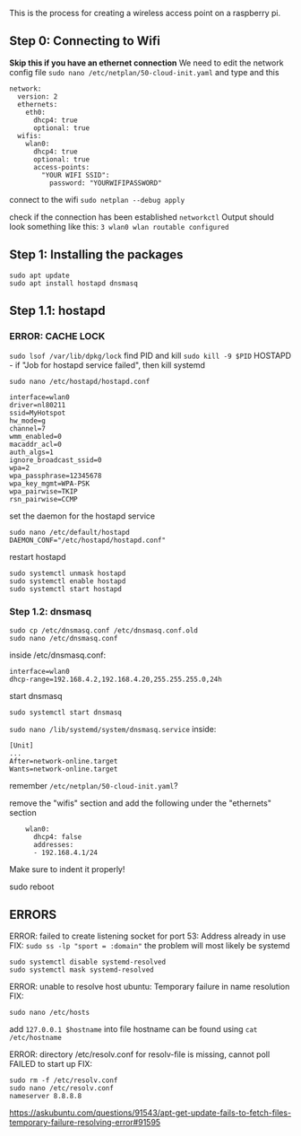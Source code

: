 This is the process for creating a wireless access point on a raspberry pi.


## Step 0: Connecting to Wifi
**Skip this if you have an ethernet connection**
We need to edit the network config file
`sudo nano /etc/netplan/50-cloud-init.yaml`
and type and this
```
network:
  version: 2
  ethernets:
    eth0:
      dhcp4: true
      optional: true
  wifis:
    wlan0:
      dhcp4: true
      optional: true
      access-points:
        "YOUR WIFI SSID":
          password: "YOURWIFIPASSWORD"
```
connect to the wifi
`sudo netplan --debug apply`

check if the connection has been established
`networkctl`
Output should look something like this:
```3 wlan0 wlan routable configured```

## Step 1: Installing the packages
```
sudo apt update
sudo apt install hostapd dnsmasq
```
## Step 1.1: hostapd
### ERROR: CACHE LOCK
`sudo lsof /var/lib/dpkg/lock`
find PID and kill
`sudo kill -9 $PID`
HOSTAPD - if "Job for hostapd service failed", then kill systemd


`sudo nano /etc/hostapd/hostapd.conf`

```
interface=wlan0
driver=nl80211
ssid=MyHotspot
hw_mode=g
channel=7
wmm_enabled=0
macaddr_acl=0
auth_algs=1
ignore_broadcast_ssid=0
wpa=2
wpa_passphrase=12345678
wpa_key_mgmt=WPA-PSK
wpa_pairwise=TKIP
rsn_pairwise=CCMP
```

set the daemon for the hostapd service
```
sudo nano /etc/default/hostapd
DAEMON_CONF="/etc/hostapd/hostapd.conf"
```

restart hostapd

```
sudo systemctl unmask hostapd
sudo systemctl enable hostapd
sudo systemctl start hostapd
```

### Step 1.2: dnsmasq
```
sudo cp /etc/dnsmasq.conf /etc/dnsmasq.conf.old
sudo nano /etc/dnsmasq.conf
```
inside /etc/dnsmasq.conf:
```
interface=wlan0
dhcp-range=192.168.4.2,192.168.4.20,255.255.255.0,24h
```
start dnsmasq

`sudo systemctl start dnsmasq`

`sudo nano /lib/systemd/system/dnsmasq.service`
inside:
```
[Unit]
...
After=network-online.target
Wants=network-online.target
```
remember `/etc/netplan/50-cloud-init.yaml`?

remove the "wifis" section and add the following under the "ethernets" section
```
    wlan0:
      dhcp4: false
      addresses:
      - 192.168.4.1/24
```
Make sure to indent it properly!
	  
sudo reboot

## ERRORS

ERROR: failed to create listening socket for port 53: Address already in use
FIX: `sudo ss -lp "sport = :domain"`
the problem will most likely be systemd
```
sudo systemctl disable systemd-resolved
sudo systemctl mask systemd-resolved
```


ERROR: unable to resolve host ubuntu: Temporary failure in name resolution
FIX:
```
sudo nano /etc/hosts
```
add `127.0.0.1 $hostname` into file
hostname can be found using `cat /etc/hostname`


ERROR: directory /etc/resolv.conf for resolv-file is missing, cannot poll
FAILED to start up
FIX: 
```
sudo rm -f /etc/resolv.conf
sudo nano /etc/resolv.conf
nameserver 8.8.8.8
```

https://askubuntu.com/questions/91543/apt-get-update-fails-to-fetch-files-temporary-failure-resolving-error#91595
